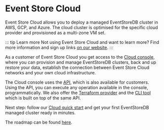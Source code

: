 # Event Store Cloud

Event Store Cloud allows you to deploy a managed EventStoreDB cluster in AWS, GCP, and Azure. The cloud cluster is optimised for the specific cloud provider and provisioned as a multi-zone VM set.

::: tip Learn more
Not using Event Store Cloud and want to learn more? Find more information and sign up links [on our website](https://www.eventstore.com/event-store-cloud).
:::

As a customer of Event Store Cloud you get access to the [Cloud console](https://console.eventstore.cloud), where you can provision and manage EventStoreDB clusters, back and up restore your data, establish the connection between Event Store Cloud networks and your own cloud infrastructure.

The Cloud console uses the [API](../automation/api.md), which is also available for customers. Using the API, you can execute any operation available in the console, programmatically. We also offer the [Terraform provider](https://github.com/EventStore/terraform-provider-eventstorecloud) and the [CLI tool](https://github.com/EventStore/esc) which is built on top of the same API.

Next step: follow our [Cloud quick start](quick-start.md) and get your first EventStoreDB managed cluster ready in minutes.

The roadmap can be found [here](https://www.eventstore.com/event-store-cloud).